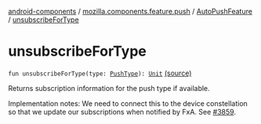 [android-components](../../index.md) / [mozilla.components.feature.push](../index.md) / [AutoPushFeature](index.md) / [unsubscribeForType](./unsubscribe-for-type.md)

# unsubscribeForType

`fun unsubscribeForType(type: `[`PushType`](../-push-type/index.md)`): `[`Unit`](https://kotlinlang.org/api/latest/jvm/stdlib/kotlin/-unit/index.html) [(source)](https://github.com/mozilla-mobile/android-components/blob/master/components/feature/push/src/main/java/mozilla/components/feature/push/AutoPushFeature.kt#L214)

Returns subscription information for the push type if available.

Implementation notes: We need to connect this to the device constellation so that we update our subscriptions
when notified by FxA. See [#3859](https://github.com/mozilla-mobile/android-components/issues/3859).

